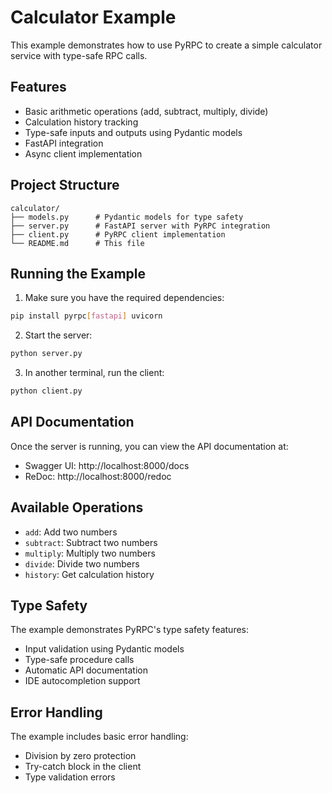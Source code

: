 # Calculator Example

This example demonstrates how to use PyRPC to create a simple calculator service with type-safe RPC calls.

## Features

- Basic arithmetic operations (add, subtract, multiply, divide)
- Calculation history tracking
- Type-safe inputs and outputs using Pydantic models
- FastAPI integration
- Async client implementation

## Project Structure

```
calculator/
├── models.py      # Pydantic models for type safety
├── server.py      # FastAPI server with PyRPC integration
├── client.py      # PyRPC client implementation
└── README.md      # This file
```

## Running the Example

1. Make sure you have the required dependencies:
```bash
pip install pyrpc[fastapi] uvicorn
```

2. Start the server:
```bash
python server.py
```

3. In another terminal, run the client:
```bash
python client.py
```

## API Documentation

Once the server is running, you can view the API documentation at:
- Swagger UI: http://localhost:8000/docs
- ReDoc: http://localhost:8000/redoc

## Available Operations

- `add`: Add two numbers
- `subtract`: Subtract two numbers
- `multiply`: Multiply two numbers
- `divide`: Divide two numbers
- `history`: Get calculation history

## Type Safety

The example demonstrates PyRPC's type safety features:
- Input validation using Pydantic models
- Type-safe procedure calls
- Automatic API documentation
- IDE autocompletion support

## Error Handling

The example includes basic error handling:
- Division by zero protection
- Try-catch block in the client
- Type validation errors 